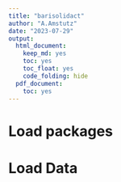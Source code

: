```yaml
---
title: "barisolidact"
author: "A.Amstutz"
date: "2023-07-29"
output:
  html_document:
    keep_md: yes
    toc: yes
    toc_float: yes
    code_folding: hide
  pdf_document:
    toc: yes
---
```


# Load packages


# Load Data


